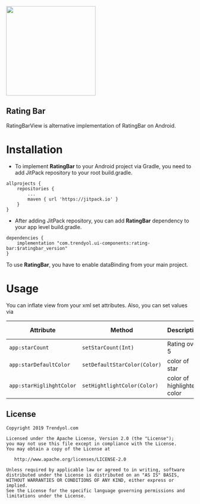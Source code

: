 <img src="https://raw.githubusercontent.com/Trendyol/android-ui-components/rating-bar/assets/libraries/images/1.png" width="240"/>

## Rating Bar ##
RatingBarView is alternative implementation of RatingBar on Android.

# Installation
 - To implement **RatingBar** to your Android project via Gradle, you need to add JitPack repository to your root build.gradle.
```
allprojects {
    repositories {
        ...
        maven { url 'https://jitpack.io' }
    }
}
```
 - After adding JitPack repository, you can add **RatingBar** dependency to your app level build.gradle.
```
dependencies {
    implementation "com.trendyol.ui-components:rating-bar:$ratingbar_version"
}
```
To use **RatingBar**, you have to enable dataBinding from your main project.
# Usage
You can inflate view from your xml set attributes. Also, you can set values via 

| Attribute |  Method | Description | Default Value |
| ------------- |-------------| ------------- |------------- |
| `app:starCount` | `setStarCount(Int)` | Rating over 5 | 0 |
| `app:starDefaultColor` | `setDefaultStarColor(Color)` | color of star | #e6e6e6 |
| `app:starHiglihghtColor` | `setHightlightColor(Color)` | color of highlighted color | #ffc000 |

License
--------
    Copyright 2019 Trendyol.com

    Licensed under the Apache License, Version 2.0 (the "License");
    you may not use this file except in compliance with the License.
    You may obtain a copy of the License at

       http://www.apache.org/licenses/LICENSE-2.0

    Unless required by applicable law or agreed to in writing, software
    distributed under the License is distributed on an "AS IS" BASIS,
    WITHOUT WARRANTIES OR CONDITIONS OF ANY KIND, either express or implied.
    See the License for the specific language governing permissions and
    limitations under the License.
